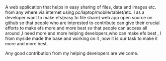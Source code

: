 A web application that helps in easy sharing of files, data and images etc. from any where via internet using pc/laptop/mobile/tablet/etc.
I as a developer want to make efs(easy to file share)  web app open source on  github so that people who are interested to contribute can give their crucial efforts to make efs more and more best so that people can access all around ,I need more and more helping developers,who can make efs best , I from myside made the base and working on it ,now it is our task to make it more and more best.

Any good contribution from my helping developers  are welcome.
